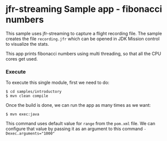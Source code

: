 # jfr-streaming Sample app - fibonacci numbers

This sample uses jfr-streaming to capture a flight recording file. The sample creates the file `recording.jfr` which can be opened in JDK Mission control to visualize the stats.

This app prints fibonacci numbers using multi threading, so that all the CPU cores get used.

### Execute

To execute this single module, first we need to do:
```shell
$ cd samples/introductory
$ mvn clean compile
```
Once the build is done, we can run the app as many times as we want:
```shell
$ mvn exec:java
```
This command uses default value for `range` from the `pom.xml` file. We can configure that value by passing it as an argument to this command `-Dexec.arguments="1000"`